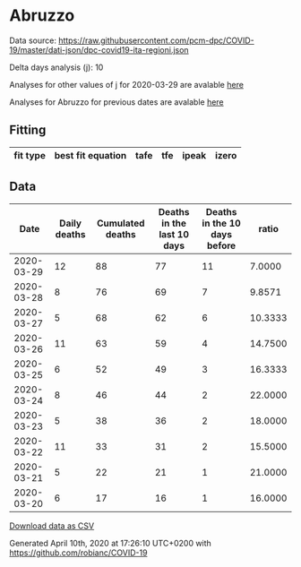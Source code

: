 # Abruzzo

Data source: https://raw.githubusercontent.com/pcm-dpc/COVID-19/master/dati-json/dpc-covid19-ita-regioni.json

Delta days analysis (j): 10

Analyses for other values of j for 2020-03-29 are avalable [here](../README.md)

Analyses for Abruzzo for previous dates are avalable [here](../../README.md)

## Fitting 
|fit type|best fit equation|tafe|tfe|ipeak|izero|
|-------|-----|--------|------|---|---|

## Data
|Date|Daily deaths|Cumulated deaths|Deaths in the last 10 days|Deaths in the 10 days before|ratio|
|----|----------|-----------|-------|--------------------|-----|
|2020-03-29|12|88|77|11|7.0000|
|2020-03-28|8|76|69|7|9.8571|
|2020-03-27|5|68|62|6|10.3333|
|2020-03-26|11|63|59|4|14.7500|
|2020-03-25|6|52|49|3|16.3333|
|2020-03-24|8|46|44|2|22.0000|
|2020-03-23|5|38|36|2|18.0000|
|2020-03-22|11|33|31|2|15.5000|
|2020-03-21|5|22|21|1|21.0000|
|2020-03-20|6|17|16|1|16.0000|

[Download data as CSV](COVID-19_abruzzo_j10_2020-03-29.csv)

Generated April 10th, 2020 at 17:26:10 UTC+0200 with https://github.com/robianc/COVID-19
